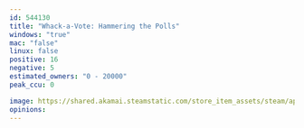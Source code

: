 ```yaml
---
id: 544130
title: "Whack-a-Vote: Hammering the Polls"
windows: "true"
mac: "false"
linux: false
positive: 16
negative: 5
estimated_owners: "0 - 20000"
peak_ccu: 0

image: https://shared.akamai.steamstatic.com/store_item_assets/steam/apps/544130/header.jpg?t=1478562577
opinions:
---
```

